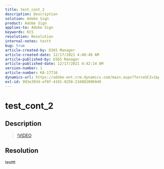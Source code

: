 ```yaml
---
title: test_cont_2
description: Description
solution: Adobe Sign
product: Adobe Sign
applies-to: Adobe Sign
keywords: KCS
resolution: Resolution
internal-notes: testt
bug: true
article-created-by: D365 Manager
article-created-date: 12/17/2021 4:40:48 AM
article-published-by: D365 Manager
article-published-date: 12/17/2021 4:42:14 AM
version-number: 1
article-number: KA-17716
dynamics-url: https://adobe-ent.crm.dynamics.com/main.aspx?forceUCI=1&pagetype=entityrecord&etn=knowledgearticle&id=5c36757d-f35e-ec11-8f8f-00224806d4ca
exl-id: 993e393d-ef0f-4191-9258-216002096949
---
```

# test_cont_2

## Description



>[!VIDEO](https://video.tv.adobe.com/v/18696?quality=9&amp;learn=on)

 


## Resolution


testtt
